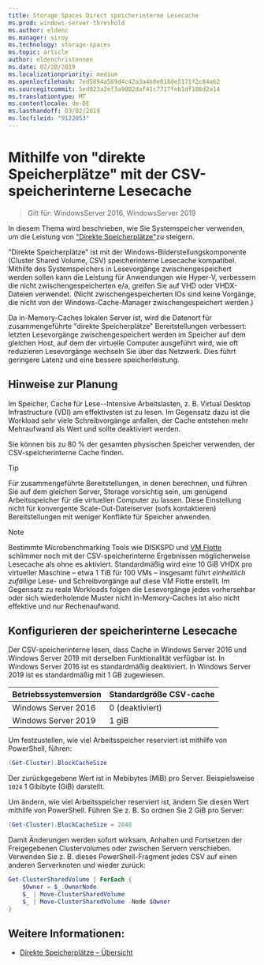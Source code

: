 ```yaml
---
title: Storage Spaces Direct speicherinterne Lesecache
ms.prod: windows-server-threshold
ms.author: eldenc
ms.manager: siroy
ms.technology: storage-spaces
ms.topic: article
author: eldenchristensen
ms.date: 02/20/2019
ms.localizationpriority: medium
ms.openlocfilehash: 7ed5894a569d4c42a3a4b0e018de5171f2c84a62
ms.sourcegitcommit: 5ed023a2ef3a9002daf41c7717feb1df186d2a14
ms.translationtype: MT
ms.contentlocale: de-DE
ms.lasthandoff: 03/02/2019
ms.locfileid: "9122053"
---
```

# Mithilfe von "direkte Speicherplätze" mit der CSV-speicherinterne Lesecache
> Gilt für: WindowsServer 2016, WindowsServer 2019

In diesem Thema wird beschrieben, wie Sie Systemspeicher verwenden, um die Leistung von ["Direkte Speicherplätze"](storage-spaces-direct-overview.md)zu steigern.

"Direkte Speicherplätze" ist mit der Windows-Bilderstellungskomponente (Cluster Shared Volume, CSV) speicherinterne Lesecache kompatibel. Mithilfe des Systemspeichers in Lesevorgänge zwischengespeichert werden sollen kann die Leistung für Anwendungen wie Hyper-V, verbessern die nicht zwischengespeicherten e/a, greifen Sie auf VHD oder VHDX-Dateien verwendet. (Nicht zwischengespeicherten IOs sind keine Vorgänge, die nicht von der Windows-Cache-Manager zwischengespeichert werden.)

Da in-Memory-Caches lokalen Server ist, wird die Datenort für zusammengeführte "direkte Speicherplätze" Bereitstellungen verbessert: letzten Lesevorgänge zwischengespeichert werden im Speicher auf dem gleichen Host, auf dem der virtuelle Computer ausgeführt wird, wie oft reduzieren Lesevorgänge wechseln Sie über das Netzwerk. Dies führt geringere Latenz und eine bessere speicherleistung.

## Hinweise zur Planung

Im Speicher, Cache für Lese--Intensive Arbeitslasten, z. B. Virtual Desktop Infrastructure (VDI) am effektivsten ist zu lesen. Im Gegensatz dazu ist die Workload sehr viele Schreibvorgänge anfallen, der Cache entstehen mehr Mehraufwand als Wert und sollte deaktiviert werden.

Sie können bis zu 80 % der gesamten physischen Speicher verwenden, der CSV-speicherinterne Cache finden.

  > [!TIP]
  > Für zusammengeführte Bereitstellungen, in denen berechnen, und führen Sie auf dem gleichen Server, Storage vorsichtig sein, um genügend Arbeitsspeicher für die virtuellen Computer zu lassen. Diese Einstellung nicht für konvergente Scale-Out-Dateiserver (sofs kontaktieren) Bereitstellungen mit weniger Konflikte für Speicher anwenden.

  > [!NOTE]
  > Bestimmte Microbenchmarking Tools wie DISKSPD und [VM Flotte](https://github.com/Microsoft/diskspd/tree/master/Frameworks/VMFleet) schlimmer noch mit der CSV-speicherinterne Ergebnissen möglicherweise Lesecache als ohne es aktiviert. Standardmäßig wird eine 10 GiB VHDX pro virtueller Maschine – etwa 1 TiB für 100 VMs – insgesamt führt *einheitlich zufällige* Lese- und Schreibvorgänge auf diese VM Flotte erstellt. Im Gegensatz zu reale Workloads folgen die Lesevorgänge jedes vorhersehbar oder sich wiederholende Muster nicht in-Memory-Caches ist also nicht effektive und nur Rechenaufwand.

## Konfigurieren der speicherinterne Lesecache

Der CSV-speicherinterne lesen, dass Cache in Windows Server 2016 und Windows Server 2019 mit derselben Funktionalität verfügbar ist. In Windows Server 2016 ist es standardmäßig deaktiviert. In Windows Server 2019 ist es standardmäßig mit 1 GB zugewiesen.

| Betriebssystemversion          | Standardgröße CSV-cache |
|---------------------|------------------------|
| Windows Server 2016 | 0 (deaktiviert)           |
| Windows Server 2019 | 1 giB                   |

Um festzustellen, wie viel Arbeitsspeicher reserviert ist mithilfe von PowerShell, führen:

```PowerShell
(Get-Cluster).BlockCacheSize
```

Der zurückgegebene Wert ist in Mebibytes (MiB) pro Server. Beispielsweise `1024` 1 Gibibyte (GiB) darstellt.

Um ändern, wie viel Arbeitsspeicher reserviert ist, ändern Sie diesen Wert mithilfe von PowerShell. Führen Sie z. B. So ordnen Sie 2 GiB pro Server:

```PowerShell
(Get-Cluster).BlockCacheSize = 2048
```

Damit Änderungen werden sofort wirksam, Anhalten und Fortsetzen der Freigegebenen Clustervolumes oder zwischen Servern verschieben. Verwenden Sie z. B. dieses PowerShell-Fragment jedes CSV auf einen anderen Serverknoten und wieder zurück:

```PowerShell
Get-ClusterSharedVolume | ForEach {
    $Owner = $_.OwnerNode
    $_ | Move-ClusterSharedVolume
    $_ | Move-ClusterSharedVolume -Node $Owner
}
```

## Weitere Informationen:

- [Direkte Speicherplätze – Übersicht](storage-spaces-direct-overview.md)

